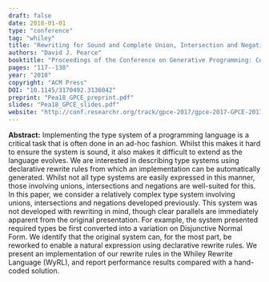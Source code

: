 ```yaml
---
draft: false
date: 2018-01-01
type: "conference"
tag: "whiley"
title: "Rewriting for Sound and Complete Union, Intersection and Negation Types"
authors: "David J. Pearce"
booktitle: "Proceedings of the Conference on Generative Programming: Concepts & Experience (GPCE)"
pages: "117--130"
year: "2018"
copyright: "ACM Press"
DOI: "10.1145/3170492.3136042"
preprint: "Pea18_GPCE_preprint.pdf"
slides: "Pea18_GPCE_slides.pdf"
website: "http://conf.researchr.org/track/gpce-2017/gpce-2017-GPCE-2017"
---
```


**Abstract:** Implementing the type system of a programming language is a critical task that is often done in an ad-hoc fashion. Whilst this makes it hard to ensure the system is sound, it also makes it difficult to extend as the language evolves. We are interested in describing type systems using declarative rewrite rules from which an implementation can be automatically generated. Whilst not all type systems are easily expressed in this manner, those involving unions, intersections and negations are well-suited for this.
In this paper, we consider a relatively complex type system involving unions, intersections and negations developed previously. This system was not developed with rewriting in mind, though clear parallels are immediately apparent from the original presentation. For example, the system presented required types be first converted into a variation on Disjunctive Normal Form. We identify that the original system can, for the most part, be reworked to enable a natural expression using declarative rewrite rules. We present an implementation of our rewrite rules in the Whiley Rewrite Language (WyRL), and report performance results compared with a hand-coded solution.